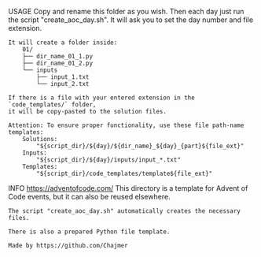 USAGE
    Copy and rename this folder as you wish.
    Then each day just run the script "create_aoc_day.sh".
    It will ask you to set the day number and file extension.

    It will create a folder inside:
        01/
        ├── dir_name_01_1.py
        ├── dir_name_01_2.py
        └── inputs
            ├── input_1.txt
            └── input_2.txt

    If there is a file with your entered extension in the `code_templates/` folder,
    it will be copy-pasted to the solution files.

    Attention: To ensure proper functionality, use these file path-name templates:
        Solutions:
            "${script_dir}/${day}/${dir_name}_${day}_{part}${file_ext}"
        Inputs:
            "${script_dir}/${day}/inputs/input_*.txt"
        Templates:
            "${script_dir}/code_templates/template${file_ext}"

INFO
    https://adventofcode.com/
    This directory is a template for Advent of Code events,
    but it can also be reused elsewhere.

    The script "create_aoc_day.sh" automatically creates the necessary files.

    There is also a prepared Python file template.

    Made by https://github.com/Chajmer
